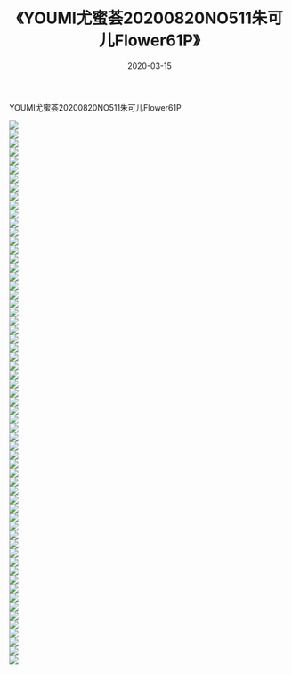 ﻿---
layout: post
title:  《YOUMI尤蜜荟20200820NO511朱可儿Flower61P》
date:   2020-03-15
img: http://pic.660000.xyz/1:/性感/2020/YOUMI尤蜜荟20200820NO511朱可儿Flower61P/000.jpg
categories: [美女, 清纯, 唯美]
---

YOUMI尤蜜荟20200820NO511朱可儿Flower61P

  ![](http://pic.660000.xyz/1:/性感/2020/YOUMI尤蜜荟20200820NO511朱可儿Flower61P/001.jpg) <br> ![](http://pic.660000.xyz/1:/性感/2020/YOUMI尤蜜荟20200820NO511朱可儿Flower61P/002.jpg) <br> ![](http://pic.660000.xyz/1:/性感/2020/YOUMI尤蜜荟20200820NO511朱可儿Flower61P/003.jpg) <br> ![](http://pic.660000.xyz/1:/性感/2020/YOUMI尤蜜荟20200820NO511朱可儿Flower61P/004.jpg) <br> ![](http://pic.660000.xyz/1:/性感/2020/YOUMI尤蜜荟20200820NO511朱可儿Flower61P/005.jpg) <br> ![](http://pic.660000.xyz/1:/性感/2020/YOUMI尤蜜荟20200820NO511朱可儿Flower61P/006.jpg) <br> ![](http://pic.660000.xyz/1:/性感/2020/YOUMI尤蜜荟20200820NO511朱可儿Flower61P/007.jpg) <br> ![](http://pic.660000.xyz/1:/性感/2020/YOUMI尤蜜荟20200820NO511朱可儿Flower61P/008.jpg) <br> ![](http://pic.660000.xyz/1:/性感/2020/YOUMI尤蜜荟20200820NO511朱可儿Flower61P/009.jpg) <br> ![](http://pic.660000.xyz/1:/性感/2020/YOUMI尤蜜荟20200820NO511朱可儿Flower61P/010.jpg) <br> ![](http://pic.660000.xyz/1:/性感/2020/YOUMI尤蜜荟20200820NO511朱可儿Flower61P/011.jpg) <br> ![](http://pic.660000.xyz/1:/性感/2020/YOUMI尤蜜荟20200820NO511朱可儿Flower61P/012.jpg) <br> ![](http://pic.660000.xyz/1:/性感/2020/YOUMI尤蜜荟20200820NO511朱可儿Flower61P/013.jpg) <br> ![](http://pic.660000.xyz/1:/性感/2020/YOUMI尤蜜荟20200820NO511朱可儿Flower61P/014.jpg) <br> ![](http://pic.660000.xyz/1:/性感/2020/YOUMI尤蜜荟20200820NO511朱可儿Flower61P/015.jpg) <br> ![](http://pic.660000.xyz/1:/性感/2020/YOUMI尤蜜荟20200820NO511朱可儿Flower61P/016.jpg) <br> ![](http://pic.660000.xyz/1:/性感/2020/YOUMI尤蜜荟20200820NO511朱可儿Flower61P/017.jpg) <br> ![](http://pic.660000.xyz/1:/性感/2020/YOUMI尤蜜荟20200820NO511朱可儿Flower61P/018.jpg) <br> ![](http://pic.660000.xyz/1:/性感/2020/YOUMI尤蜜荟20200820NO511朱可儿Flower61P/019.jpg) <br> ![](http://pic.660000.xyz/1:/性感/2020/YOUMI尤蜜荟20200820NO511朱可儿Flower61P/020.jpg) <br> ![](http://pic.660000.xyz/1:/性感/2020/YOUMI尤蜜荟20200820NO511朱可儿Flower61P/021.jpg) <br> ![](http://pic.660000.xyz/1:/性感/2020/YOUMI尤蜜荟20200820NO511朱可儿Flower61P/022.jpg) <br> ![](http://pic.660000.xyz/1:/性感/2020/YOUMI尤蜜荟20200820NO511朱可儿Flower61P/023.jpg) <br> ![](http://pic.660000.xyz/1:/性感/2020/YOUMI尤蜜荟20200820NO511朱可儿Flower61P/024.jpg) <br> ![](http://pic.660000.xyz/1:/性感/2020/YOUMI尤蜜荟20200820NO511朱可儿Flower61P/025.jpg) <br> ![](http://pic.660000.xyz/1:/性感/2020/YOUMI尤蜜荟20200820NO511朱可儿Flower61P/026.jpg) <br> ![](http://pic.660000.xyz/1:/性感/2020/YOUMI尤蜜荟20200820NO511朱可儿Flower61P/027.jpg) <br> ![](http://pic.660000.xyz/1:/性感/2020/YOUMI尤蜜荟20200820NO511朱可儿Flower61P/028.jpg) <br> ![](http://pic.660000.xyz/1:/性感/2020/YOUMI尤蜜荟20200820NO511朱可儿Flower61P/029.jpg) <br> ![](http://pic.660000.xyz/1:/性感/2020/YOUMI尤蜜荟20200820NO511朱可儿Flower61P/030.jpg) <br> ![](http://pic.660000.xyz/1:/性感/2020/YOUMI尤蜜荟20200820NO511朱可儿Flower61P/031.jpg) <br> ![](http://pic.660000.xyz/1:/性感/2020/YOUMI尤蜜荟20200820NO511朱可儿Flower61P/032.jpg) <br> ![](http://pic.660000.xyz/1:/性感/2020/YOUMI尤蜜荟20200820NO511朱可儿Flower61P/033.jpg) <br> ![](http://pic.660000.xyz/1:/性感/2020/YOUMI尤蜜荟20200820NO511朱可儿Flower61P/034.jpg) <br> ![](http://pic.660000.xyz/1:/性感/2020/YOUMI尤蜜荟20200820NO511朱可儿Flower61P/035.jpg) <br> ![](http://pic.660000.xyz/1:/性感/2020/YOUMI尤蜜荟20200820NO511朱可儿Flower61P/036.jpg) <br> ![](http://pic.660000.xyz/1:/性感/2020/YOUMI尤蜜荟20200820NO511朱可儿Flower61P/037.jpg) <br> ![](http://pic.660000.xyz/1:/性感/2020/YOUMI尤蜜荟20200820NO511朱可儿Flower61P/038.jpg) <br> ![](http://pic.660000.xyz/1:/性感/2020/YOUMI尤蜜荟20200820NO511朱可儿Flower61P/039.jpg) <br> ![](http://pic.660000.xyz/1:/性感/2020/YOUMI尤蜜荟20200820NO511朱可儿Flower61P/040.jpg) <br> ![](http://pic.660000.xyz/1:/性感/2020/YOUMI尤蜜荟20200820NO511朱可儿Flower61P/041.jpg) <br> ![](http://pic.660000.xyz/1:/性感/2020/YOUMI尤蜜荟20200820NO511朱可儿Flower61P/042.jpg) <br> ![](http://pic.660000.xyz/1:/性感/2020/YOUMI尤蜜荟20200820NO511朱可儿Flower61P/043.jpg) <br> ![](http://pic.660000.xyz/1:/性感/2020/YOUMI尤蜜荟20200820NO511朱可儿Flower61P/044.jpg) <br> ![](http://pic.660000.xyz/1:/性感/2020/YOUMI尤蜜荟20200820NO511朱可儿Flower61P/045.jpg) <br> ![](http://pic.660000.xyz/1:/性感/2020/YOUMI尤蜜荟20200820NO511朱可儿Flower61P/046.jpg) <br> ![](http://pic.660000.xyz/1:/性感/2020/YOUMI尤蜜荟20200820NO511朱可儿Flower61P/047.jpg) <br> ![](http://pic.660000.xyz/1:/性感/2020/YOUMI尤蜜荟20200820NO511朱可儿Flower61P/048.jpg) <br> ![](http://pic.660000.xyz/1:/性感/2020/YOUMI尤蜜荟20200820NO511朱可儿Flower61P/049.jpg) <br> ![](http://pic.660000.xyz/1:/性感/2020/YOUMI尤蜜荟20200820NO511朱可儿Flower61P/050.jpg) <br> ![](http://pic.660000.xyz/1:/性感/2020/YOUMI尤蜜荟20200820NO511朱可儿Flower61P/051.jpg) <br> ![](http://pic.660000.xyz/1:/性感/2020/YOUMI尤蜜荟20200820NO511朱可儿Flower61P/052.jpg) <br> ![](http://pic.660000.xyz/1:/性感/2020/YOUMI尤蜜荟20200820NO511朱可儿Flower61P/053.jpg) <br> ![](http://pic.660000.xyz/1:/性感/2020/YOUMI尤蜜荟20200820NO511朱可儿Flower61P/054.jpg) <br> ![](http://pic.660000.xyz/1:/性感/2020/YOUMI尤蜜荟20200820NO511朱可儿Flower61P/055.jpg) <br> ![](http://pic.660000.xyz/1:/性感/2020/YOUMI尤蜜荟20200820NO511朱可儿Flower61P/056.jpg) <br> ![](http://pic.660000.xyz/1:/性感/2020/YOUMI尤蜜荟20200820NO511朱可儿Flower61P/057.jpg) <br> ![](http://pic.660000.xyz/1:/性感/2020/YOUMI尤蜜荟20200820NO511朱可儿Flower61P/058.jpg) <br> ![](http://pic.660000.xyz/1:/性感/2020/YOUMI尤蜜荟20200820NO511朱可儿Flower61P/059.jpg) <br> ![](http://pic.660000.xyz/1:/性感/2020/YOUMI尤蜜荟20200820NO511朱可儿Flower61P/060.jpg) <br> ![](http://pic.660000.xyz/1:/性感/2020/YOUMI尤蜜荟20200820NO511朱可儿Flower61P/061.jpg) <br>